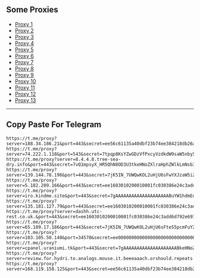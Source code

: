 Some Proxies
---
- [Proxy 1](https://t.me/proxy?server=188.34.186.21&port=443&secret=ee56c61135a40dbf23b74ee384218db26a756b2e73706f7274732e7961686f6f2e636f6d)
- [Proxy 2](https://t.me/proxy?server=74.222.1.118&port=543&secret=7tpqp8KsYZwGDzVfPxcyVzdkdW9saW5nby5jb20=)
- [Proxy 3](https://t.me/proxy?server=8.4.4.8.tree-sea-dry.info&port=443&secret=7vQ1mpsyX_HR5QhN8OD3U3tkeHNoZXlraHphZWlkLmNsb3VkZnJvbnQubmV0)
- [Proxy 4](https://t.me/proxy?server=139.144.78.196&port=443&secret=7jK5IN_7UWQwKOL2uHjU6sFwYXJzaW5iZWNvLmNv)
- [Proxy 5](https://t.me/proxy?server=5.182.209.166&port=443&secret=ee1603010200010001fc030386e24c3add6D792E6972616E63656C6C2E692D72)
- [Proxy 6](https://t.me/proxy?server=iro.kindme.site&port=443&secret=7gAAAAAAAAAAAAAAAAAAAABuYW1hdmEuaXI)
- [Proxy 7](https://t.me/proxy?server=135.181.127.79&port=443&secret=ee1603010200010001fc030386e24c3add74776974636863646e2e6e6574)
- [Proxy 8](https://t.me/proxy?server=dashh.utc-rest.co.uk.&port=443&secret=ee1603010200010001fc030386e24c3add6d792e6972616e63656c6c2e6972)
- [Proxy 9](https://t.me/proxy?server=65.109.17.186&port=443&secret=7jK5IN_7UWQwKOL2uHjU6sFteS5pcmFuY2VsbC5pcg)
- [Proxy 10](https://t.me/proxy?server=103.105.50.140&port=34570&secret=ee000000000000000000000000000000006d79736f6e2e64756f6c696e676f2e636f6d)
- [Proxy 11](https://t.me/proxy?server=cpanel.uraniumi.tk&port=443&secret=7gAAAAAAAAAAAAAAAAAAAABkeHNoZXlraHphZWlkLmNsb3VkZnJvbnQubmV0)
- [Proxy 12](https://t.me/proxy?server=review.for.hydri.to.analogs.mouse.it.beeeaaach.orshould.repeats.sagain.qmark.www.sssdigik.iranservers.com.bing.com.gmail.jacket.gnic.ir.thisisme.ir.mihanwebhost.sejhost.udfuk.986.entekhab.ddns.net.dynu.cfeccom.noip.withoutip.whithoutdns.sparr.website.&port=443&secret=7gAAAAAAAAAAAAAAAAAAAABjLnJwcnMtY2RuLmNvbQ)
- [Proxy 13](https://t.me/proxy?server=168.119.158.125&port=443&secret=ee56c61135a40dbf23b74ee384218db26a5b756b2e73706f7274732e7961686f6f2e636f6d5d)
---
Copy Paste For Telegram
---
```
https://t.me/proxy?server=188.34.186.21&port=443&secret=ee56c61135a40dbf23b74ee384218db26a756b2e73706f7274732e7961686f6f2e636f6d
https://t.me/proxy?server=74.222.1.118&port=543&secret=7tpqp8KsYZwGDzVfPxcyVzdkdW9saW5nby5jb20=
https://t.me/proxy?server=8.4.4.8.tree-sea-dry.info&port=443&secret=7vQ1mpsyX_HR5QhN8OD3U3tkeHNoZXlraHphZWlkLmNsb3VkZnJvbnQubmV0
https://t.me/proxy?server=139.144.78.196&port=443&secret=7jK5IN_7UWQwKOL2uHjU6sFwYXJzaW5iZWNvLmNv
https://t.me/proxy?server=5.182.209.166&port=443&secret=ee1603010200010001fc030386e24c3add6D792E6972616E63656C6C2E692D72
https://t.me/proxy?server=iro.kindme.site&port=443&secret=7gAAAAAAAAAAAAAAAAAAAABuYW1hdmEuaXI
https://t.me/proxy?server=135.181.127.79&port=443&secret=ee1603010200010001fc030386e24c3add74776974636863646e2e6e6574
https://t.me/proxy?server=dashh.utc-rest.co.uk.&port=443&secret=ee1603010200010001fc030386e24c3add6d792e6972616e63656c6c2e6972
https://t.me/proxy?server=65.109.17.186&port=443&secret=7jK5IN_7UWQwKOL2uHjU6sFteS5pcmFuY2VsbC5pcg
https://t.me/proxy?server=103.105.50.140&port=34570&secret=ee000000000000000000000000000000006d79736f6e2e64756f6c696e676f2e636f6d
https://t.me/proxy?server=cpanel.uraniumi.tk&port=443&secret=7gAAAAAAAAAAAAAAAAAAAABkeHNoZXlraHphZWlkLmNsb3VkZnJvbnQubmV0
https://t.me/proxy?server=review.for.hydri.to.analogs.mouse.it.beeeaaach.orshould.repeats.sagain.qmark.www.sssdigik.iranservers.com.bing.com.gmail.jacket.gnic.ir.thisisme.ir.mihanwebhost.sejhost.udfuk.986.entekhab.ddns.net.dynu.cfeccom.noip.withoutip.whithoutdns.sparr.website.&port=443&secret=7gAAAAAAAAAAAAAAAAAAAABjLnJwcnMtY2RuLmNvbQ
https://t.me/proxy?server=168.119.158.125&port=443&secret=ee56c61135a40dbf23b74ee384218db26a5b756b2e73706f7274732e7961686f6f2e636f6d5d
```